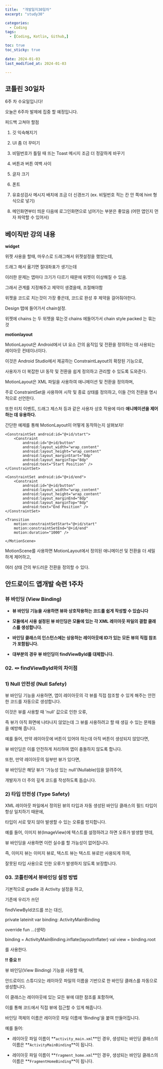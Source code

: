 ```yaml
---
title:  "개발일지30일차" 
excerpt: "study30"

categories:
  - Coding
tags:
  - [Coding, Kotlin, Github,]

toc: true
toc_sticky: true
 
date: 2024-01-03
last_modified_at: 2024-01-03

---
```



## 코틀린 30일차

6주 차 수요일입니다!

오늘은 6주차 발제에 집중 할 예정입니다.

피드백 고쳐야 할점

1. 깃 익숙해지기
  
2. UI 좀 더 꾸미기

3. 비밀번호가 틀릴 때 뜨는 Toast 메시지 조금 더 정갈하게 바꾸기

4. 버튼과 버튼 여백 사이

5. 글자 크기

6. 폰트

7. 유효성검사 메시지 배치에 조금 더 신경쓰기 (ex. 비밀번호 적는 칸 안 쪽에 hint 형식으로 넣기)

8. 메인화면부터 띄운 다음에 로그인화면으로 넘어가는 부분은 좋았음 (어떤 앱인지 먼자 파악할 수 있어서)
           
## 베이직반 강의 내용

**widget**

위젯 사용을 할때, 마우스로 드래그해서 위젯설정을 했었는데,

드래그 해서 옮기면 절대좌표가 생기는데

이러한 문제는 앱마다 크기가 다르기 때문에 위젯이 이상해질 수 있음.

그래서 관계를 지정해주고 제약이 생겼을때, 조절해야함

위젯을 코드로 치는것이 가장 좋은데, 코드로 완성 후 제약을 걸어줘야한다.

Design 탭에 들어가서 chain설정.

위젯에 chains 는 두 위젯을 묶는것 chains 에들어가서 chain style packed 는 묶는것
   

**motionlayout**

MotionLayout은 Android에서 UI 요소 간의 움직임 및 전환을 정의하는 데 사용되는 레이아웃 컨테이너이다.

이것은 Android Studio에서 제공하는 ConstraintLayout의 확장된 기능으로, 

사용자가 더 복잡한 UI 동작 및 전환을 쉽게 정의하고 관리할 수 있도록 도와준다.

MotionLayout은 XML 파일을 사용하여 애니메이션 및 전환을 정의하며, 

주로 ConstraintSet을 사용하여 시작 및 종료 상태를 정의하고, 이들 간의 전환을 명시적으로 선언한다. 

또한 터치 이벤트, 드래그 제스처 등과 같은 사용자 상호 작용에 따라 **애니메이션을 제어하는 데 유용하다.**

간단한 예제를 통해 MotionLayout이 어떻게 동작하는지 살펴보자!

<?xml version="1.0" encoding="utf-8"?>
<MotionScene xmlns:android="http://schemas.android.com/apk/res/android">

    <ConstraintSet android:id="@+id/start">
        <Constraint
            android:id="@+id/button"
            android:layout_width="wrap_content"
            android:layout_height="wrap_content"
            android:layout_marginStart="8dp"
            android:layout_marginTop="8dp"
            android:text="Start Position" />
    </ConstraintSet>

    <ConstraintSet android:id="@+id/end">
        <Constraint
            android:id="@+id/button"
            android:layout_width="wrap_content"
            android:layout_height="wrap_content"
            android:layout_marginEnd="8dp"
            android:layout_marginTop="8dp"
            android:text="End Position" />
    </ConstraintSet>

    <Transition
        motion:constraintSetStart="@+id/start"
        motion:constraintSetEnd="@+id/end"
        motion:duration="1000" />

    </MotionScene>

MotionScene를 사용하면 MotionLayout에서 정의된 애니메이션 및 전환을 더 세밀하게 제어하고, 

여러 상태 간의 부드러운 전환을 정의할 수 있다.

## 안드로이드 앱개발 숙련 1주차

### 뷰 바인딩 (View Binding)

- **뷰 바인딩 기능을 사용하면 뷰와 상호작용하는 코드를 쉽게 작성할 수 있습니다**
  
- **모듈에서 사용 설정된 뷰 바인딩은 모듈에 있는 각 XML 레이아웃 파일의 결합 클래스를 생성합니다.**
  
- **바인딩 클래스의 인스턴스에는 상응하는 레이아웃에 ID가 있는 모든 뷰의 직접 참조가 포함됩니다.**
  
- **대부분의 경우 뷰 바인딩이 findViewById를 대체합니다.**

### 02. 🪢 findViewById와의 차이점

### **1) Null 안전성 (Null Safety)**

뷰 바인딩 기능을 사용하면, 앱이 레이아웃의 각 뷰를 직접 참조할 수 있게 해주는 안전한 코드를 자동으로 생성합니다. 

이것은 뷰를 사용할 때 'null' 값으로 인한 오류, 

즉 뷰가 아직 화면에 나타나지 않았는데 그 뷰를 사용하려고 할 때 생길 수 있는 문제들을 예방해 줍니다. 

예를 들어, 만약 레이아웃에 버튼이 있어야 하는데 아직 버튼이 생성되지 않았다면, 

뷰 바인딩은 이를 안전하게 처리하여 앱이 충돌하지 않도록 합니다. 

또한, 만약 레이아웃의 일부만 뷰가 있다면, 

뷰 바인딩은 해당 뷰가 '가능성 있는 null'(Nullable)임을 알려주어, 

개발자가 더 주의 깊게 코드를 작성하도록 돕습니다.

### **2) 타입 안전성 (Type Safety)**

XML 레이아웃 파일에서 정의된 뷰의 타입과 자동 생성된 바인딩 클래스의 필드 타입이 항상 일치하기 때문에, 

타입이 서로 맞지 않아 발생할 수 있는 오류를 방지합니다. 

예를 들어, 이미지 뷰(ImageView)에 텍스트를 설정하려고 하면 오류가 발생할 텐데, 

뷰 바인딩을 사용하면 이런 실수를 할 가능성이 없어집니다. 

즉, 이미지 뷰는 이미지 뷰로, 텍스트 뷰는 텍스트 뷰로만 사용되게 하여, 

잘못된 타입 사용으로 인한 오류가 발생하지 않도록 보장합니다.

### 03. 코틀린에서 뷰바인딩 설정 방법

기본적으로 gradle 과 Activity 설정을 하고,

기존에 우리가 쓰던

findViewById코드를 쓰는 대신,

private lateinit var binding: ActivityMainBinding

override fun ...(생략)

binding = ActivityMainBinding.inflate(layoutInflater)
val view = binding.root

를 사용한다.

**‼️ 중요 ‼️**

뷰 바인딩(View Binding) 기능을 사용할 때, 

안드로이드 스튜디오는 레이아웃 파일의 이름을 기반으로 한 바인딩 클래스를 자동으로 생성합니다. 

이 클래스는 레이아웃에 있는 모든 뷰에 대한 참조를 포함하며, 

이를 통해 코드에서 직접 뷰에 접근할 수 있게 해줍니다. 

바인딩 객체의 이름은 레이아웃 파일 이름에 'Binding'을 붙여 만들어집니다.

예를 들어:

- 레이아웃 파일 이름이 **`activity_main.xml`**인 경우, 생성되는 바인딩 클래스의 이름은 **`ActivityMainBinding`**이 됩니다.
  
- 레이아웃 파일 이름이 **`fragment_home.xml`**인 경우, 생성되는 바인딩 클래스의 이름은 **`FragmentHomeBinding`**이 됩니다.

